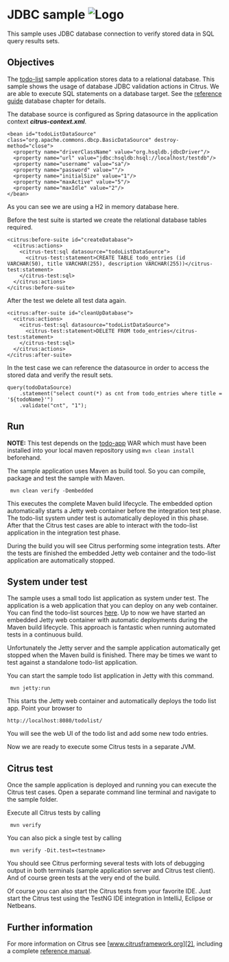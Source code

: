 JDBC sample ![Logo][1]
==============

This sample uses JDBC database connection to verify stored data in SQL query results sets.

Objectives
---------

The [todo-list](../todo-app/README.md) sample application stores data to a relational database. This sample shows 
the usage of database JDBC validation actions in Citrus. We are able to execute SQL statements on a database target. 
See the [reference guide][4] database chapter for details.

The database source is configured as Spring datasource in the application context ***citrus-context.xml***.
    
    <bean id="todoListDataSource" class="org.apache.commons.dbcp.BasicDataSource" destroy-method="close">
      <property name="driverClassName" value="org.hsqldb.jdbcDriver"/>
      <property name="url" value="jdbc:hsqldb:hsql://localhost/testdb"/>
      <property name="username" value="sa"/>
      <property name="password" value=""/>
      <property name="initialSize" value="1"/>
      <property name="maxActive" value="5"/>
      <property name="maxIdle" value="2"/>
    </bean>
    
As you can see we are using a H2 in memory database here.    

Before the test suite is started we create the relational database tables required.

    <citrus:before-suite id="createDatabase">
      <citrus:actions>
        <citrus-test:sql datasource="todoListDataSource">
          <citrus-test:statement>CREATE TABLE todo_entries (id VARCHAR(50), title VARCHAR(255), description VARCHAR(255))</citrus-test:statement>
        </citrus-test:sql>
      </citrus:actions>
    </citrus:before-suite>

After the test we delete all test data again.

    <citrus:after-suite id="cleanUpDatabase">
      <citrus:actions>
        <citrus-test:sql datasource="todoListDataSource">
          <citrus-test:statement>DELETE FROM todo_entries</citrus-test:statement>
        </citrus-test:sql>
      </citrus:actions>
    </citrus:after-suite>

In the test case we can reference the datasource in order to access the stored data and
verify the result sets.

    query(todoDataSource)
        .statement("select count(*) as cnt from todo_entries where title = '${todoName}'")
        .validate("cnt", "1");

Run
---------

**NOTE:** This test depends on the [todo-app](../todo-app/) WAR which must have been installed into your local maven repository using `mvn clean install` beforehand.

The sample application uses Maven as build tool. So you can compile, package and test the
sample with Maven.
 
     mvn clean verify -Dembedded
    
This executes the complete Maven build lifecycle. The embedded option automatically starts a Jetty web
container before the integration test phase. The todo-list system under test is automatically deployed in this phase.
After that the Citrus test cases are able to interact with the todo-list application in the integration test phase.

During the build you will see Citrus performing some integration tests.
After the tests are finished the embedded Jetty web container and the todo-list application are automatically stopped.

System under test
---------

The sample uses a small todo list application as system under test. The application is a web application
that you can deploy on any web container. You can find the todo-list sources [here](../todo-app). Up to now we have started an 
embedded Jetty web container with automatic deployments during the Maven build lifecycle. This approach is fantastic 
when running automated tests in a continuous build.
  
Unfortunately the Jetty server and the sample application automatically get stopped when the Maven build is finished. 
There may be times we want to test against a standalone todo-list application.  

You can start the sample todo list application in Jetty with this command.

     mvn jetty:run

This starts the Jetty web container and automatically deploys the todo list app. Point your browser to
 
    http://localhost:8080/todolist/

You will see the web UI of the todo list and add some new todo entries.

Now we are ready to execute some Citrus tests in a separate JVM.

Citrus test
---------

Once the sample application is deployed and running you can execute the Citrus test cases.
Open a separate command line terminal and navigate to the sample folder.

Execute all Citrus tests by calling

     mvn verify

You can also pick a single test by calling

     mvn verify -Dit.test=<testname>

You should see Citrus performing several tests with lots of debugging output in both terminals (sample application server
and Citrus test client). And of course green tests at the very end of the build.

Of course you can also start the Citrus tests from your favorite IDE.
Just start the Citrus test using the TestNG IDE integration in IntelliJ, Eclipse or Netbeans.

Further information
---------

For more information on Citrus see [www.citrusframework.org][2], including
a complete [reference manual][3].

 [1]: https://www.citrusframework.org/img/brand-logo.png "Citrus"
 [2]: https://www.citrusframework.org
 [3]: https://www.citrusframework.org/reference/html/
 [4]: https://www.citrusframework.org/reference/html#actions-database
